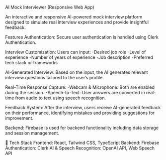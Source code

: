 AI Mock Interviewer (Responsive Web App)

An interactive and responsive AI-powered mock interview platform designed to simulate real interview experiences and provide insightful feedback.

Features
Authentication: Secure user authentication is handled using Clerk Authentication.

Interview Customization:
Users can input:
-Desired job role
-Level of experience
-Number of years of experience
-Job description
-Preferred tech stack or frameworks

AI-Generated Interview:
Based on the input, the AI generates relevant interview questions tailored to the user’s profile.

Real-Time Response Capture:
-Webcam & Microphone: Both are enabled during the session.
-Speech-to-Text: User answers are converted in real-time from audio to text using speech recognition.

Feedback System:
After the interview, users receive AI-generated feedback on their performance, identifying mistakes and providing suggestions for improvement.

Backend:
Firebase is used for backend functionality including data storage and session management.

🚀 Tech Stack
Frontend: React, Tailwind CSS, TypeScript
Backend: Firebase
Authentication: Clerk
AI & Speech Recognition: OpenAI API, Web Speech API



